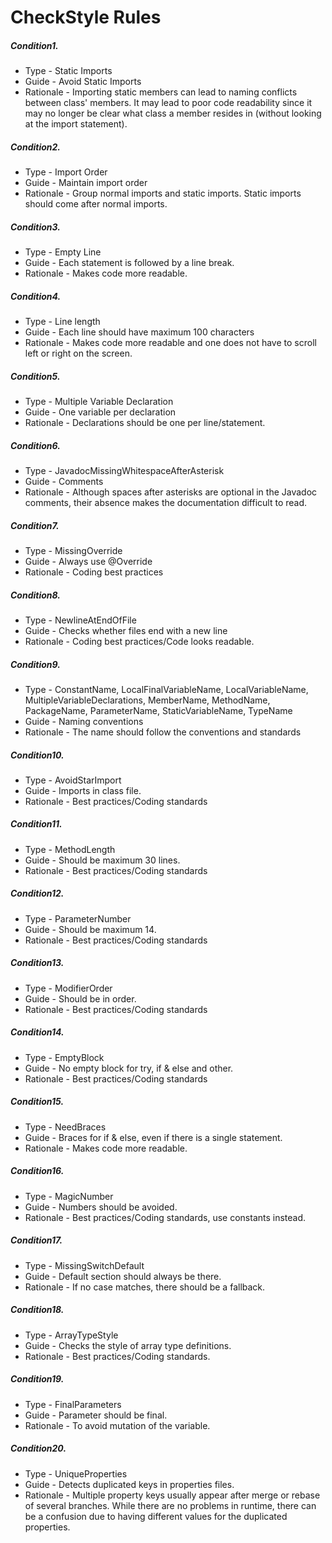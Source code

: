 # CheckStyle Rules

##### Condition1. 
* Type - Static Imports
* Guide - Avoid Static Imports
* Rationale - Importing static members can lead to naming conflicts between class' members. It may lead to poor code readability since it may no longer be clear what class a member resides in (without looking at the import statement).

##### Condition2.
* Type - Import Order
* Guide - Maintain import order
* Rationale - Group normal imports and static imports. Static imports should come after normal imports.

##### Condition3.
* Type - Empty Line
* Guide - Each statement is followed by a line break.
* Rationale - Makes code more readable.

##### Condition4.
* Type - Line length
* Guide - Each line should have maximum 100 characters
* Rationale - Makes code more readable and one does not have to scroll left or right on the screen.

##### Condition5.
* Type - Multiple Variable Declaration
* Guide - One variable per declaration
* Rationale - Declarations should be one per line/statement.

##### Condition6.
* Type - JavadocMissingWhitespaceAfterAsterisk
* Guide - Comments
* Rationale - Although spaces after asterisks are optional in the Javadoc comments, their absence makes the documentation difficult to read. 

##### Condition7.
* Type - MissingOverride
* Guide - Always use @Override
* Rationale - Coding best practices

##### Condition8.
* Type - NewlineAtEndOfFile
* Guide - Checks whether files end with a new line
* Rationale - Coding best practices/Code looks readable.

##### Condition9.
* Type - ConstantName, LocalFinalVariableName, LocalVariableName, MultipleVariableDeclarations, MemberName, MethodName, PackageName, ParameterName, StaticVariableName, TypeName
* Guide - Naming conventions
* Rationale - The name should follow the conventions and standards

##### Condition10.
* Type - AvoidStarImport
* Guide - Imports in class file.
* Rationale - Best practices/Coding standards

##### Condition11.
* Type - MethodLength
* Guide - Should be maximum 30 lines.
* Rationale - Best practices/Coding standards

##### Condition12.
* Type - ParameterNumber
* Guide - Should be maximum 14.
* Rationale - Best practices/Coding standards

##### Condition13.
* Type - ModifierOrder
* Guide - Should be in order.
* Rationale - Best practices/Coding standards

##### Condition14.
* Type - EmptyBlock
* Guide - No empty block for try, if & else and other.
* Rationale - Best practices/Coding standards

##### Condition15.
* Type - NeedBraces
* Guide - Braces for if & else, even if there is a single statement.
* Rationale - Makes code more readable.

##### Condition16.
* Type - MagicNumber
* Guide - Numbers should be avoided.
* Rationale - Best practices/Coding standards, use constants instead.

##### Condition17.
* Type - MissingSwitchDefault
* Guide - Default section should always be there.
* Rationale - If no case matches, there should be a fallback.

##### Condition18.
* Type - ArrayTypeStyle
* Guide - Checks the style of array type definitions.
* Rationale - Best practices/Coding standards.

##### Condition19.
* Type - FinalParameters
* Guide - Parameter should be final.
* Rationale - To avoid mutation of the variable.

##### Condition20.
* Type - UniqueProperties
* Guide - Detects duplicated keys in properties files.
* Rationale - Multiple property keys usually appear after merge or rebase of several branches. While there are no problems in runtime, there can be a confusion due to having different values for the duplicated properties.
